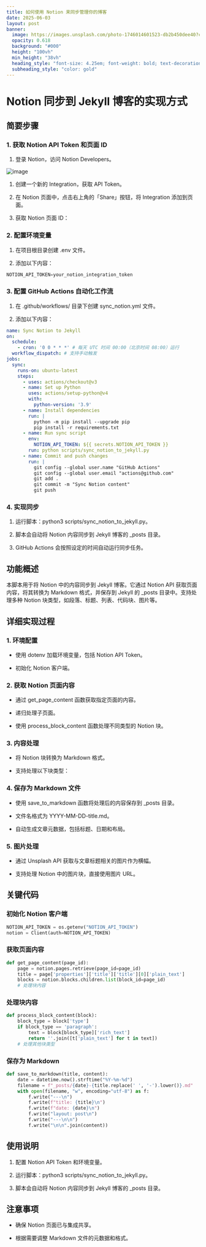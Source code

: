 ```yaml
---
title: 如何使用 Notion 来同步管理你的博客
date: 2025-06-03
layout: post
banner:
  image: https://images.unsplash.com/photo-1746014601523-db2b450dee40?crop=entropy&cs=tinysrgb&fit=max&fm=jpg&ixid=M3w2OTIwMzJ8MHwxfHJhbmRvbXx8fHx8fHx8fDE3NDg5NzU0ODR8&ixlib=rb-4.1.0&q=80&w=1080
  opacity: 0.618
  background: "#000"
  height: "100vh"
  min_height: "38vh"
  heading_style: "font-size: 4.25em; font-weight: bold; text-decoration: underline"
  subheading_style: "color: gold"
---
```


# Notion 同步到 Jekyll 博客的实现方式

## 简要步骤

### 1. 获取 Notion API Token 和页面 ID

1. 登录 Notion，访问 Notion Developers。

![image](https://prod-files-secure.s3.us-west-2.amazonaws.com/a7a0cc5a-89b9-4cda-8686-1fba0ca52f40/d19c1afe-dea5-4312-9333-786b0ba83054/image.png?X-Amz-Algorithm=AWS4-HMAC-SHA256&X-Amz-Content-Sha256=UNSIGNED-PAYLOAD&X-Amz-Credential=ASIAZI2LB466XEK5WBQP%2F20250603%2Fus-west-2%2Fs3%2Faws4_request&X-Amz-Date=20250603T183124Z&X-Amz-Expires=3600&X-Amz-Security-Token=IQoJb3JpZ2luX2VjEEEaCXVzLXdlc3QtMiJGMEQCIG%2FM7L7RrwjL5xutjxObjcKKLM00e4BIFEU8SmECoP8GAiADYlpDL3MtLMAz5UjAGVlIg2wpGKIo4jv2M14YX8k7wyr%2FAwgaEAAaDDYzNzQyMzE4MzgwNSIMmU0KS71RwTpW4nTAKtwDZLIXfAGC4gjbMeG%2B1oyBW%2BOqO5e5DULt9zXwF4SVrRiZGQhC45E59J4gH%2FK6PS918Q0a0xECJ4osPWMbXKOGODKCiVHFUfqG3WLS1z2Gwdx3aQJDtOCUi9IgqlWYBqxGTcf%2Fb69M%2FH5O%2FPPROdTPdYEUaCY%2FkWxaoxxWWWTNmLeUAnwTFXunQenE3KNWG9u1aWWCT0P8%2FZj%2BC4g3rBCo9EYGNEDeRUPGieFGBzjMuUU2nXAVU8Z40f82rAywTijKDGnTmQeSbporLs13HFxc5rF9nE8mPjplg7GiWcQLWdyLKqnSbJvU2AlLrLXSfNuQY4hQPrAKr%2FZv4iP3QiUdZwp%2BLjbd1t1ylirvYkv%2FHvN8ShB2muazaRdvssJqsP95doxbtArbzD9yVC3YQqWFp%2FJ6OjyTXbA%2FLYftO%2BheyvAox5bMOGI6i4QIzYvade%2BDl725MX0rWqMp%2FitPxJvVsd7RHd4xMGJh1OPvIrNPKzZjWSpAriKlXJP%2F7ZVBT7PDxGj4FSDYqALS2EJt4znKQHReCB%2FnxasQvsSvUyHSvnZgVKIwy49mMt3tiIFTgx%2B0RdGNUoWzoeHAT15YM%2B973Q8bn4DNnhgWCGG2nng2qFQGTa3K4jMDC%2FP%2FD24w3dL8wQY6pgHXn4bGVeoZBHJDRhE0UGR7bHTT%2Bya5ie8RV%2BIL6AMQ5wwNbAOmjL39BMDN5YArHrR7KYJYEpnwTOe2GFgtMBmgiNd5JKbuMgSq152FIGzISy87SC8FM82NhGLT71Z0DRNiVe3Y6pcWh%2Fugq5%2BJCddjVoGYcgpZbelcYVJ6xJWIJ5%2FxiuZrEt7%2F48eCsHtET%2Bsw%2Fqpjt25kRiWx6KeyFmjnjhBdRO9Q&X-Amz-Signature=9ec273d956563ede226ad3bcc02bcee86d4b059f4adf71000dac703b63199992&X-Amz-SignedHeaders=host&x-id=GetObject)

1. 创建一个新的 Integration，获取 API Token。

1. 在 Notion 页面中，点击右上角的「Share」按钮，将 Integration 添加到页面。

1. 获取 Notion 页面 ID：


### 2. 配置环境变量

1. 在项目根目录创建 .env 文件。

1. 添加以下内容：

```javascript
NOTION_API_TOKEN=your_notion_integration_token
```

### 3. 配置 GitHub Actions 自动化工作流

1. 在 .github/workflows/ 目录下创建 sync_notion.yml 文件。

1. 添加以下内容：

```yaml
name: Sync Notion to Jekyll
on:
  schedule:
    - cron: '0 0 * * *' # 每天 UTC 时间 00:00（北京时间 08:00）运行
  workflow_dispatch: # 支持手动触发
jobs:
  sync:
    runs-on: ubuntu-latest
    steps:
      - uses: actions/checkout@v3
      - name: Set up Python
        uses: actions/setup-python@v4
        with:
          python-version: '3.9'
      - name: Install dependencies
        run: |
          python -m pip install --upgrade pip
          pip install -r requirements.txt
      - name: Run sync script
        env:
          NOTION_API_TOKEN: ${{ secrets.NOTION_API_TOKEN }}
        run: python scripts/sync_notion_to_jekyll.py
      - name: Commit and push changes
        run: |
          git config --global user.name "GitHub Actions"
          git config --global user.email "actions@github.com"
          git add .
          git commit -m "Sync Notion content"
          git push
```

### 4. 实现同步

1. 运行脚本：python3 scripts/sync_notion_to_jekyll.py。

1. 脚本会自动将 Notion 内容同步到 Jekyll 博客的 _posts 目录。

1. GitHub Actions 会按照设定的时间自动运行同步任务。

## 功能概述

本脚本用于将 Notion 中的内容同步到 Jekyll 博客。它通过 Notion API 获取页面内容，将其转换为 Markdown 格式，并保存到 Jekyll 的 _posts 目录中。支持处理多种 Notion 块类型，如段落、标题、列表、代码块、图片等。

## 详细实现过程

### 1. 环境配置

- 使用 dotenv 加载环境变量，包括 Notion API Token。

- 初始化 Notion 客户端。

### 2. 获取 Notion 页面内容

- 通过 get_page_content 函数获取指定页面的内容。

- 递归处理子页面。

- 使用 process_block_content 函数处理不同类型的 Notion 块。

### 3. 内容处理

- 将 Notion 块转换为 Markdown 格式。

- 支持处理以下块类型：


### 4. 保存为 Markdown 文件

- 使用 save_to_markdown 函数将处理后的内容保存到 _posts 目录。

- 文件名格式为 YYYY-MM-DD-title.md。

- 自动生成文章元数据，包括标题、日期和布局。

### 5. 图片处理

- 通过 Unsplash API 获取与文章标题相关的图片作为横幅。

- 支持处理 Notion 中的图片块，直接使用图片 URL。

## 关键代码

### 初始化 Notion 客户端

```python
NOTION_API_TOKEN = os.getenv("NOTION_API_TOKEN")
notion = Client(auth=NOTION_API_TOKEN)
```

### 获取页面内容

```python
def get_page_content(page_id):
    page = notion.pages.retrieve(page_id=page_id)
    title = page['properties']['title']['title'][0]['plain_text']
    blocks = notion.blocks.children.list(block_id=page_id)
    # 处理块内容
```

### 处理块内容

```python
def process_block_content(block):
    block_type = block['type']
    if block_type == 'paragraph':
        text = block[block_type]['rich_text']
        return ''.join([t['plain_text'] for t in text])
    # 处理其他块类型
```

### 保存为 Markdown

```python
def save_to_markdown(title, content):
    date = datetime.now().strftime("%Y-%m-%d")
    filename = f"_posts/{date}-{title.replace(' ', '-').lower()}.md"
    with open(filename, "w", encoding="utf-8") as f:
        f.write("---\n")
        f.write(f"title: {title}\n")
        f.write(f"date: {date}\n")
        f.write("layout: post\n")
        f.write("---\n\n")
        f.write("\n\n".join(content))
```

## 使用说明

1. 配置 Notion API Token 和环境变量。

1. 运行脚本：python3 scripts/sync_notion_to_jekyll.py。

1. 脚本会自动将 Notion 内容同步到 Jekyll 博客的 _posts 目录。

## 注意事项

- 确保 Notion 页面已与集成共享。

- 根据需要调整 Markdown 文件的元数据和格式。
